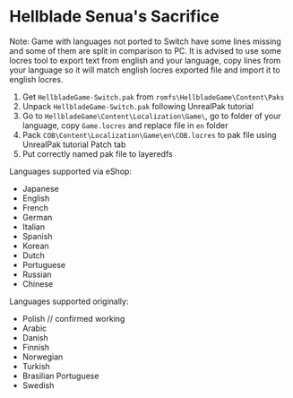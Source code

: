 # Hellblade Senua's Sacrifice

Note: Game with languages not ported to Switch have some lines missing and some of them are split in comparison to PC. It is advised to use some locres tool to export text from english and your language, copy lines from your language so it will match english locres exported file and import it to english locres.

1. Get `HellbladeGame-Switch.pak` from `romfs\HellbladeGame\Content\Paks`
2. Unpack `HellbladeGame-Switch.pak` following UnrealPak tutorial
3. Go to `HellbladeGame\Content\Localization\Game\`, go to folder of your language, copy `Game.locres` and replace file in `en` folder
4. Pack `COB\Content\Localization\Game\en\COB.locres` to pak file using UnrealPak tutorial Patch tab
5. Put correctly named pak file to layeredfs

Languages supported via eShop:
- Japanese
- English
- French
- German
- Italian
- Spanish
- Korean
- Dutch
- Portuguese
- Russian
- Chinese

Languages supported originally:
- Polish // confirmed working
- Arabic
- Danish
- Finnish
- Norwegian
- Turkish
- Brasilian Portuguese
- Swedish
